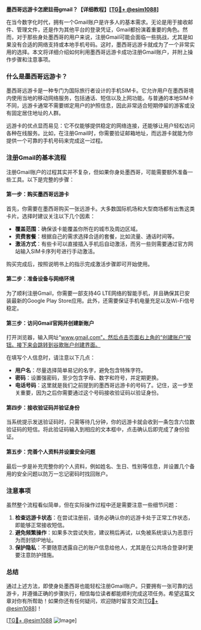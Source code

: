 **墨西哥远游卡怎麽註冊gmail？【详细教程】[[TG💪+ @esim1088](https://t.me/s/esim1088)]**

在当今数字化时代，拥有一个Gmail账户是许多人的基本需求。无论是用于接收邮件、管理文件，还是作为其他平台的登录凭证，Gmail都扮演着重要的角色。然而，对于那些身处墨西哥的用户来说，注册Gmail可能会面临一些挑战，尤其是如果没有合适的网络支持或本地手机号码。这时，墨西哥远游卡就成为了一个非常实用的选择。本文将详细介绍如何利用墨西哥远游卡成功注册Gmail账户，并附上操作步骤和注意事项。

### 什么是墨西哥远游卡？

墨西哥远游卡是一种专门为国际旅行者设计的手机SIM卡。它允许用户在墨西哥境内使用当地的移动网络服务，包括通话、短信以及上网功能。与普通的本地SIM卡不同，远游卡通常不需要绑定用户的护照信息，因此非常适合短期停留的游客或没有固定居住地址的人群。

远游卡的优点显而易见：它不仅能够提供稳定的网络连接，还能够让用户轻松访问各种在线服务。比如，在注册Gmail时，你需要验证邮箱地址，而远游卡就能为你提供一个可靠的手机号码来完成这一过程。

### 注册Gmail的基本流程

注册Gmail账户的过程其实并不复杂，但如果你身处墨西哥，可能需要额外准备一些工具。以下是完整的步骤：

#### 第一步：购买墨西哥远游卡

首先，你需要在墨西哥购买一张远游卡。大多数国际机场和大型商场都有出售这类卡片。选择时建议关注以下几个因素：
- **覆盖范围**：确保该卡能覆盖你所在的城市及周边区域。
- **资费套餐**：根据自己的需求选择合适的套餐，比如流量、通话时间等。
- **激活方式**：有些卡可以直接插入手机后自动激活，而另一些则需要通过官方网站输入SIM卡序列号进行手动激活。

购买完成后，按照说明书上的指示完成激活步骤即可开始使用。

#### 第二步：准备设备与网络环境

为了顺利注册Gmail，你需要一部支持4G LTE网络的智能手机，并且确保其已安装最新的Google Play Store应用。此外，还需要保证手机电量充足以及Wi-Fi信号稳定。

#### 第三步：访问Gmail官网并创建新账户

打开浏览器，输入网址“www.gmail.com”，然后点击页面右上角的“创建账户”按钮。接下来会跳转到谷歌账户创建界面。

在填写个人信息时，请注意以下几点：
- **用户名**：尽量选择简单易记的名字，避免包含特殊字符。
- **密码**：设置强密码，至少包含字母、数字和符号，并定期更换。
- **电话号码**：这里就是我们之前提到的墨西哥远游卡的号码了。记住，这一步至关重要，因为之后你需要通过这个号码接收验证码以验证身份。

#### 第四步：接收验证码并验证身份

当系统提示发送验证码时，只需等待几分钟，你的远游卡就会收到一条包含六位数验证码的短信。将此验证码输入到相应的文本框中，点击确认后即完成了身份验证。

#### 第五步：完善个人资料并设置安全问题

最后一步是补充完整你的个人资料，例如姓名、生日、性别等信息，并设置几个备用的安全问题以防万一忘记密码时找回账户。

### 注意事项

虽然整个流程看似简单，但在实际操作过程中还是需要注意一些细节问题：

1. **检查远游卡状态**：在尝试注册前，请务必确认你的远游卡处于正常工作状态，即能够正常接收短信。
2. **避免频繁操作**：如果多次尝试失败，建议稍后再试，以免被系统误认为恶意行为而封锁IP地址。
3. **保护隐私**：不要随意透露自己的账户信息给他人，尤其是在公共场合登录时更要注意防护措施。

### 总结

通过上述方法，即使身处墨西哥也能轻松注册Gmail账户。只要拥有一张可靠的远游卡，并遵循正确的步骤执行，相信每位读者都能顺利完成这项任务。希望这篇文章对你有所帮助！如果你还有任何疑问，欢迎随时留言交流[[TG💪+ @esim1088](https://t.me/s/esim1088)]！

[[TG💪+ @esim1088](https://t.me/s/esim1088) ![Image](https://i.postimg.cc/4NQfJmqS/Snipaste-2025-05-13-00-14-12.png)]